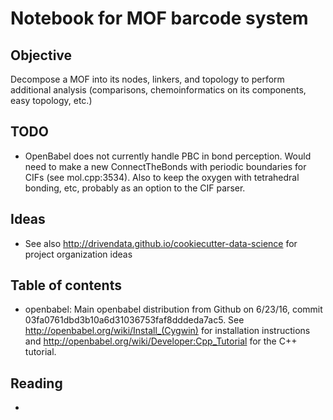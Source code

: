 Notebook for MOF barcode system
========

Objective
---------
Decompose a MOF into its nodes, linkers, and topology to perform additional analysis (comparisons, chemoinformatics on its components, easy topology, etc.)


TODO
----
* OpenBabel does not currently handle PBC in bond perception.  Would need to make a new ConnectTheBonds with periodic boundaries for CIFs (see mol.cpp:3534).  Also to keep the oxygen with tetrahedral bonding, etc, probably as an option to the CIF parser.


Ideas
-----
* See also <http://drivendata.github.io/cookiecutter-data-science> for project organization ideas




Table of contents
-----------------
* openbabel: Main openbabel distribution from Github on 6/23/16, commit 03fa0761dbd3b10a6d31036753faf8dddeda7ac5.  See <http://openbabel.org/wiki/Install_(Cygwin)> for installation instructions and <http://openbabel.org/wiki/Developer:Cpp_Tutorial> for the C++ tutorial.


Reading
-------
* 


